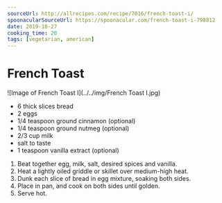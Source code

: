 ```yaml
---
sourceUrl: http://allrecipes.com/recipe/7016/french-toast-i/
spoonacularSourceUrl: https://spoonacular.com/french-toast-i-798812
date: 2019-10-27
cooking_time: 20
tags: [vegetarian, american]
---
```

# French Toast

![Image of French Toast I](../../img/French Toast I.jpg)


- 6 thick slices bread
- 2 eggs
- 1/4 teaspoon ground cinnamon (optional)
- 1/4 teaspoon ground nutmeg (optional)
- 2/3 cup milk
- salt to taste
- 1 teaspoon vanilla extract (optional)


1. Beat together egg, milk, salt, desired spices and vanilla.
2. Heat a lightly oiled griddle or skillet over medium-high heat.
3. Dunk each slice of bread in egg mixture, soaking both sides.
4. Place in pan, and cook on both sides until golden.
5. Serve hot.
